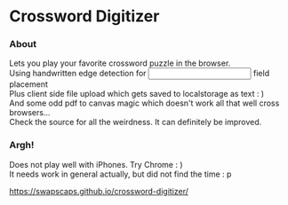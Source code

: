 # Crossword Digitizer

### About
Lets you play your favorite crossword puzzle in the browser.  
Using handwritten edge detection for <input /> field placement  
Plus client side file upload which gets saved to localstorage as text : )  
And some odd pdf to canvas magic which doesn't work all that well cross browsers...  
Check the source for all the weirdness. It can definitely be improved.  

### Argh!
Does not play well with iPhones. Try Chrome : )  
It needs work in general actually, but did not find the time : p  

https://swapscaps.github.io/crossword-digitizer/
